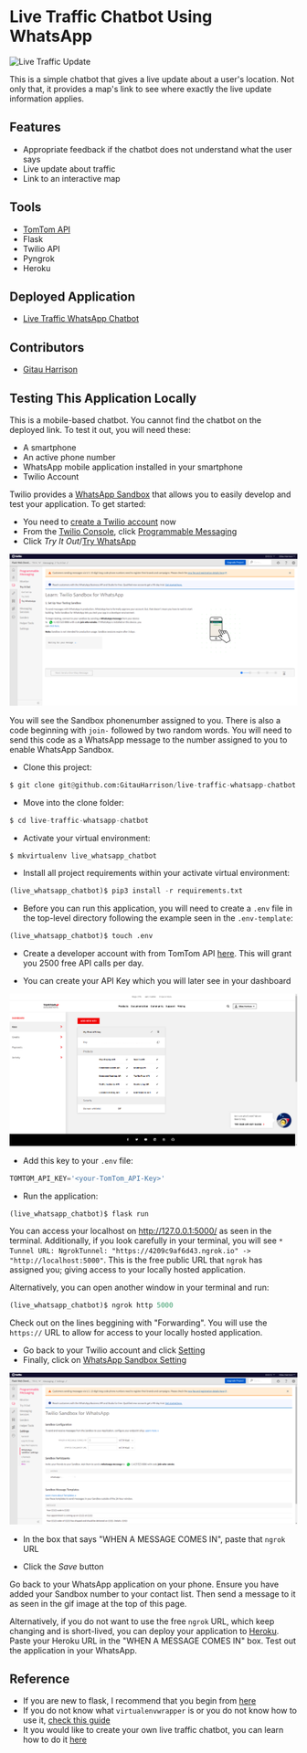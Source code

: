 # Live Traffic Chatbot Using WhatsApp

![Live Traffic Update](app/static/images/live_traffic_update.gif)

This is a simple chatbot that gives a live update about a user's location. Not only that, it provides a map's link to see where exactly the live update information applies.

## Features
* Appropriate feedback if the chatbot does not understand what the user says
* Live update about traffic
* Link to an interactive map

## Tools
* [TomTom API](https://www.tomtom.com/en_gb/)
* Flask
* Twilio API 
* Pyngrok
* Heroku

## Deployed Application

* [Live Traffic WhatsApp Chatbot](https://live-traffic-whatsapp-chatbot.herokuapp.com/)

## Contributors

* [Gitau Harrison](https://github.com/GitauHarrison)


## Testing This Application Locally

This is a mobile-based chatbot. You cannot find the chatbot on the deployed link. To test it out, you will need these:

* A smartphone
* An active phone number
* WhatsApp mobile application installed in your smartphone
* Twilio Account

Twilio provides a [WhatsApp Sandbox](https://www.twilio.com/console/sms/whatsapp/learn) that allows you to easily develop and test your application. To get started:

* You need to [create a Twilio account](https://www.twilio.com/try-twilio?promo=WNPWrR) now
* From the [Twilio Console](https://www.twilio.com/console), click [Programmable Messaging](https://www.twilio.com/console/sms/dashboard)
* Click _Try It Out_/[Try WhatsApp](https://www.twilio.com/console/sms/whatsapp/learn)

![Try WhatsApp](app/static/images/try_whatsapp.png)

You will see the Sandbox phonenumber assigned to you. There is also a code beginning with `join-` followed by two random words. You will need to send this code as a WhatsApp message to the number assigned to you to enable WhatsApp Sandbox.

* Clone this project:

```python
$ git clone git@github.com:GitauHarrison/live-traffic-whatsapp-chatbot.git
```

* Move into the clone folder:

```python
$ cd live-traffic-whatsapp-chatbot
```

* Activate your virtual environment:

```python
$ mkvirtualenv live_whatsapp_chatbot
```

* Install all project requirements within your activate virtual environment:

```python
(live_whatsapp_chatbot)$ pip3 install -r requirements.txt
```

* Before you can run this application, you will need to create a `.env` file in the top-level directory following the example seen in the `.env-template`:

```python
(live_whatsapp_chatbot)$ touch .env
```

* Create a developer account with from TomTom API [here](https://developer.tomtom.com/user/register). This will grant you 2500 free API calls per day.

* You can create your API Key which you will later see in your dashboard

![TomTom API Key](app/static/images/tomtom_api_key.png)

* Add this key to your `.env` file:

```python
TOMTOM_API_KEY='<your-TomTom_API-Key>'
```

* Run the application:

```python
(live_whatsapp_chatbot)$ flask run
```

You can access your localhost on http://127.0.0.1:5000/ as seen in the terminal. Additionally, if you look carefully in your terminal, you will see `* Tunnel URL: NgrokTunnel: "https://4209c9af6d43.ngrok.io" -> "http://localhost:5000"`. This is the free public URL that `ngrok` has assigned you; giving access to your locally hosted application.

Alternatively, you can open another window in your terminal and run:

```python
(live_whatsapp_chatbot)$ ngrok http 5000
```

Check out on the lines beggining with "Forwarding". You will use the `https://` URL to allow for access to your locally hosted application.

* Go back to your Twilio account and click [Setting](https://www.twilio.com/console/sms/settings)
* Finally, click on [WhatsApp Sandbox Setting](https://www.twilio.com/console/sms/whatsapp/sandbox)

![Twilio Sandbox](app/static/images/twilio_sandbox.png)

* In the box that says "WHEN A MESSAGE COMES IN", paste that `ngrok` URL

* Click the _Save_ button

Go back to your WhatsApp application on your phone. Ensure you have added your Sandbox number to your contact list. Then send a message to it as seen in the gif image at the top of this page.

Alternatively, if you do not want to use the free `ngrok` URL, which keep changing and is short-lived, you can deploy your application to [Heroku](https://www.heroku.com/). Paste your Heroku URL in the "WHEN A MESSAGE COMES IN" box. Test out the application in your WhatsApp.

## Reference

* If you are new to flask, I recommend that you begin from [here](https://gitauharrison-blog.herokuapp.com/personal-blog)
* If you do not know what `virtualenvwrapper` is or you do not know how to use it, [check this guide](https://gitauharrison-blog.herokuapp.com/virtualenvwrapper)
* It you would like to create your own live traffic chatbot, you can learn how to do it [here](https://github.com/GitauHarrison/notes/blob/master/live_traffic_whatsapp_chatbot.md)